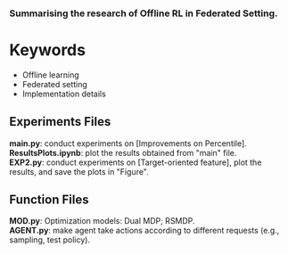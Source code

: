 ### Summarising the research of Offline RL in Federated Setting.

# Keywords
* Offline learning
* Federated setting
* Implementation details

## Experiments Files
**main.py**: conduct experiments on [Improvements on Percentile]. <br>
**ResultsPlots.ipynb**: plot the results obtained from "main" file.<br>
**EXP2.py**: conduct experiments on [Target-oriented feature], plot the results, and save the plots in "Figure".<br>

## Function Files
**MOD.py**: Optimization models: Dual MDP; RSMDP.<br>
**AGENT.py**: make agent take actions according to different requests (e.g., sampling, test policy).<br>
